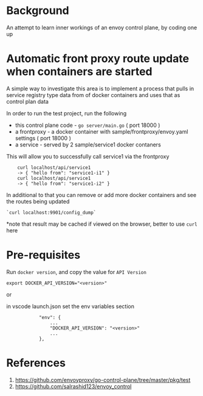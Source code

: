# Background

An attempt to learn inner workings of an envoy control plane, by coding one up

# Automatic front proxy route update when containers are started

A simple way to investigate this area is to implement a process that pulls in service registry type data from  of docker containers and uses that as control plan data

In order to run the test project, run the following
- this control plane code - `go server/main.go` ( port 18000 )
- a frontproxy - a docker container with sample/frontproxy/envoy.yaml settings ( port 18000 )
- a service - served by 2 sample/service1 docker contaners

This will allow you to successfully call service1 via the frontproxy
```
    curl localhost/api/service1
    -> { "hello from": "service1-i1" }
    curl localhost/api/service1
    -> { "hello from": "service1-i2" }
```

In additional to that you can remove or add more docker containers and see the routes being updated

    `curl localhost:9901/config_dump`

*note that result may be cached if viewed on the browser, better to use `curl` here

# Pre-requisites

Run `docker version`, and copy the value for `API Version`

`export DOCKER_API_VERSION="<version>"`

or 

in vscode launch.json set the env variables section 
```
            "env": {
                ...
                "DOCKER_API_VERSION": "<version>"
                ...
            },
```

# References

1. https://github.com/envoyproxy/go-control-plane/tree/master/pkg/test
2. https://github.com/salrashid123/envoy_control